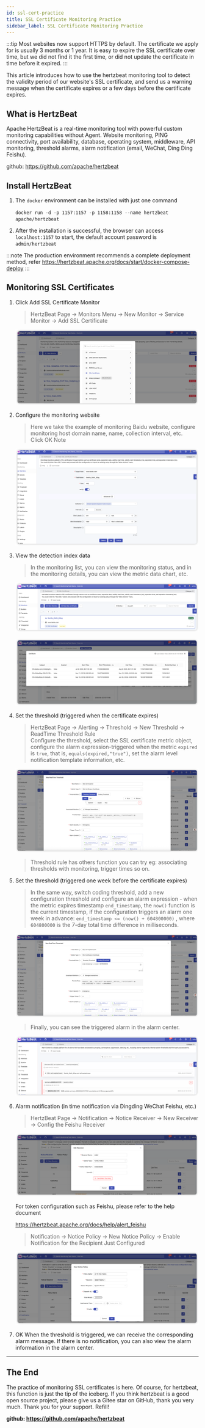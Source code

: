 ```yaml
---
id: ssl-cert-practice  
title: SSL Certificate Monitoring Practice      
sidebar_label: SSL Certificate Monitoring Practice
---
```


:::tip
Most websites now support HTTPS by default. The certificate we apply for is usually 3 months or 1 year. It is easy to expire the SSL certificate over time, but we did not find it the first time, or did not update the certificate in time before it expired.
:::

This article introduces how to use the hertzbeat monitoring tool to detect the validity period of our website's SSL certificate, and send us a warning message when the certificate expires or a few days before the certificate expires.

## What is HertzBeat

Apache HertzBeat is a real-time monitoring tool with powerful custom monitoring capabilities without Agent. Website monitoring, PING connectivity, port availability, database, operating system, middleware, API monitoring, threshold alarms, alarm notification (email, WeChat, Ding Ding Feishu).

github: <https://github.com/apache/hertzbeat>

## Install HertzBeat

1. The `docker` environment can be installed with just one command

    `docker run -d -p 1157:1157 -p 1158:1158 --name hertzbeat apache/hertzbeat`

2. After the installation is successful, the browser can access `localhost:1157` to start, the default account password is `admin/hertzbeat`

:::note
The production environment recommends a complete deployment method, refer <https://hertzbeat.apache.org/docs/start/docker-compose-deploy>
:::

## Monitoring SSL Certificates

1. Click Add SSL Certificate Monitor

    > HertzBeat Page -> Monitors Menu -> New Monitor -> Service Monitor -> Add SSL Certificate

    ![HertzBeat](/img/docs/start/ssl_1.png)

2. Configure the monitoring website

    > Here we take the example of monitoring Baidu website, configure monitoring host domain name, name, collection interval, etc.  
    > Click OK Note

    ![HertzBeat](/img/docs/start/ssl_2.png)

3. View the detection index data

    > In the monitoring list, you can view the monitoring status, and in the monitoring details, you can view the metric data chart, etc.

    ![HertzBeat](/img/docs/start/ssl_3.png)

    ![HertzBeat](/img/docs/start/ssl_4.png)

4. Set the threshold (triggered when the certificate expires)

    > HertzBeat Page -> Alerting -> Threshold -> New Threshold -> ReadTime Threshold Rule  
    > Configure the threshold, select the SSL certificate metric object, configure the alarm expression-triggered when the metric `expired` is `true`, that is, `equals(expired,"true")`, set the alarm level notification template information, etc.

    ![HertzBeat](/img/docs/start/ssl_5.png)

    > Threshold rule has others function you can try eg: associating thresholds with monitoring, trigger times so on.

5. Set the threshold (triggered one week before the certificate expires)

    > In the same way, switch coding threshold, add a new configuration threshold and configure an alarm expression - when the metric expires timestamp `end_timestamp`, the `now()` function is the current timestamp, if the configuration triggers an alarm one week in advance: `end_timestamp <= (now() + 604800000)` , where `604800000` is the 7-day total time difference in milliseconds.

    ![HertzBeat](/img/docs/start/ssl_6.png)

    > Finally, you can see the triggered alarm in the alarm center.

    ![HertzBeat](/img/docs/start/ssl_7.png)

6. Alarm notification (in time notification via Dingding WeChat Feishu, etc.)

    > HertzBeat Page -> Notification -> Notice Receiver -> New Receiver -> Config the Feishu Receiver

    ![HertzBeat](/img/docs/start/notice_receiver_1.png)

    For token configuration such as Feishu, please refer to the help document

    <https://hertzbeat.apache.org/docs/help/alert_feishu>

    > Notification -> Notice Policy -> New Notice Policy -> Enable Notification for the Recipient Just Configured

    ![HertzBeat](/img/docs/start/notice_policy_1.png)

7. OK When the threshold is triggered, we can receive the corresponding alarm message. If there is no notification, you can also view the alarm information in the alarm center.

----

## The End

The practice of monitoring SSL certificates is here. Of course, for hertzbeat, this function is just the tip of the iceberg. If you think hertzbeat is a good open source project, please give us a Gitee star on GitHub, thank you very much. Thank you for your support. Refill!

**github: <https://github.com/apache/hertzbeat>**
